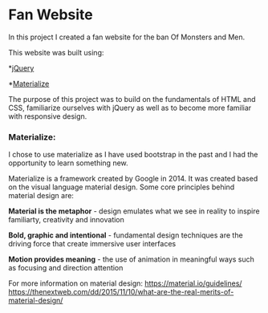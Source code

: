 # Fan Website 

In this project I created a fan website for the ban Of Monsters and Men. 

This website was built using:

*[jQuery](https://jquery.com/)

*[Materialize](http://materializecss.com/)

The purpose of this project was to build on the fundamentals of HTML and CSS, familiarize ourselves with jQuery as well as to become more familiar with responsive design.

### Materialize:
I chose to use materialize as I have used bootstrap in the past and I had the opportunity to learn something new. 

Materialize is a framework created by Google in 2014. It was created based on the visual language material design. Some core
principles behind material design are:

**Material is the metaphor** - design emulates what we see in reality to inspire familiarty, creativity and innovation 

**Bold, graphic and intentional** - fundamental design techniques are the driving force that create immersive user interfaces

**Motion provides meaning** - the use of animation in meaningful ways such as focusing and direction attention

For more information on material design:
https://material.io/guidelines/
https://thenextweb.com/dd/2015/11/10/what-are-the-real-merits-of-material-design/


